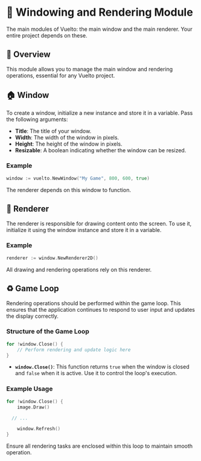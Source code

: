 # 🎥 Windowing and Rendering Module

The main modules of Vuelto: the main window and the main renderer. Your entire project depends on these.

## 🌆 Overview

This module allows you to manage the main window and rendering operations, essential for any Vuelto project.

## 🏠 Window

To create a window, initialize a new instance and store it in a variable. Pass the following arguments:
- **Title**: The title of your window.
- **Width**: The width of the window in pixels.
- **Height**: The height of the window in pixels.
- **Resizable**: A boolean indicating whether the window can be resized.

### Example

```go
window := vuelto.NewWindow("My Game", 800, 600, true)
```

The renderer depends on this window to function.

## 🌈 Renderer

The renderer is responsible for drawing content onto the screen. To use it, initialize it using the window instance and store it in a variable.

### Example

```go
renderer := window.NewRenderer2D()
```

All drawing and rendering operations rely on this renderer.

## ♻️ Game Loop

Rendering operations should be performed within the game loop. This ensures that the application continues to respond to user input and updates the display correctly.

### Structure of the Game Loop

```go
for !window.Close() {
    // Perform rendering and update logic here
}
```

- **`window.Close()`**: This function returns `true` when the window is closed and `false` when it is active. Use it to control the loop's execution.

### Example Usage

```go
for !window.Close() {
	image.Draw()

  // ...

	window.Refresh()
}
```

Ensure all rendering tasks are enclosed within this loop to maintain smooth operation.
